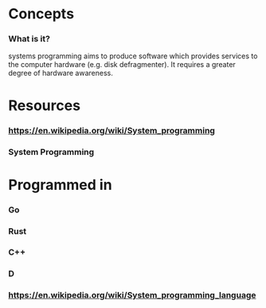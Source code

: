# Concepts
### What is it?
systems programming aims to produce software which provides services to the computer hardware (e.g. disk defragmenter). It requires a greater degree of hardware awareness.
# Resources
### https://en.wikipedia.org/wiki/System_programming
### System Programming
# Programmed in
### Go
### Rust
### C++
### D
### https://en.wikipedia.org/wiki/System_programming_language
